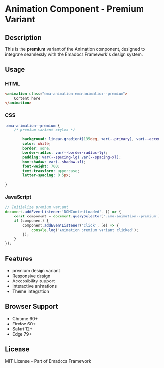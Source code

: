 # Animation Component - Premium Variant

## Description
This is the **premium** variant of the Animation component, designed to integrate seamlessly with the Emadocs Framework's design system.

## Usage

### HTML
```html
<animation class="ema-animation ema-animation--premium">
    Content here
</animation>
```

### CSS
```css
.ema-animation--premium {
    /* premium variant styles */
    
        background: linear-gradient(135deg, var(--primary), var(--accent));
        color: white;
        border: none;
        border-radius: var(--border-radius-lg);
        padding: var(--spacing-lg) var(--spacing-xl);
        box-shadow: var(--shadow-xl);
        font-weight: 700;
        text-transform: uppercase;
        letter-spacing: 0.5px;
    
}
```

### JavaScript
```javascript
// Initialize premium variant
document.addEventListener('DOMContentLoaded', () => {
    const component = document.querySelector('.ema-animation--premium');
    if (component) {
        component.addEventListener('click', (e) => {
            console.log('Animation premium variant clicked');
        });
    }
});
```

## Features
- premium design variant
- Responsive design
- Accessibility support
- Interactive animations
- Theme integration

## Browser Support
- Chrome 60+
- Firefox 60+
- Safari 12+
- Edge 79+

## License
MIT License - Part of Emadocs Framework
